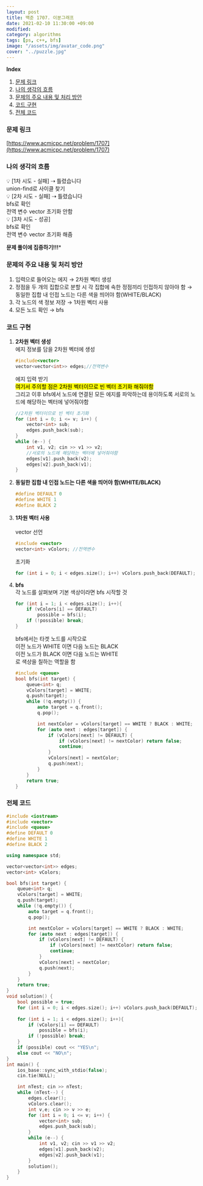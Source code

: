 ```yaml
---
layout: post
title: 백준 1707. 이분그래프
date: 2021-02-10 11:30:00 +09:00
modified: 
category: algorithms
tags: [ps, c++, bfs]
image: "/assets/img/avatar_code.png"
cover: "../puzzle.jpg"
---
```


**Index**
1. [문제 링크](#문제-링크)
1. [나의 생각의 흐름](#나의-생각의-흐름)
1. [문제의 주요 내용 및 처리 방안](#문제의-주요-내용-및-처리-방안)
1. [코드 구현](#코드-구현)
1. [전체 코드](#전체-코드)

### 문제 링크
[https://www.acmicpc.net/problem/1707](https://www.acmicpc.net/problem/1707)

### 나의 생각의 흐름
💡 [1차 시도 - 실패] ⇢ 틀렸습니다<br>
    union-find로 사이클 찾기<br>
💡 [2차 시도 - 실패] ⇢ 틀렸습니다<br>
    bfs로 확인<br>
    전역 변수 vector 초기화 안함<br>
💡 [3차 시도 - 성공]<br>
    bfs로 확인<br>
    전역 변수 vector 초기화 해줌<br>      

**문제 풀이에 집중하기!!!***


### 문제의 주요 내용 및 처리 방안
1. 입력으로 들어오는 에지 → 2차원 벡터 생성
1. 정점을 두 개의 집합으로 분할 시 각 집합에 속한 정점끼리 인접하지 않아야 함 → 동일한 집합 내 인접 노드는 다른 색을 띄어야 함(WHITE/BLACK)
1. 각 노드의 색 정보 저장 → 1차원 벡터 사용
1. 모든 노드 확인 → bfs

### 코드 구현 
1. **2차원 벡터 생성**<br>
    에지 정보를 담을 2차원 벡터에 생성
    ```c++
    #include<vector>
    vector<vector<int>> edges;//전역변수
    ```
    에지 입력 받기<br>
    <mark>여기서 주의할 점은 2차원 벡터이므로 빈 벡터 초기화 해줘야함</mark><br>
    그리고 이후 bfs에서 노드에 연결된 모든 에지를 파악하는데 용이하도록 서로의 노드에 해당하는 벡터에 넣어줘야함<br>
    
    ```c++
    //2차원 벡터이므로 빈 벡터 초기화
    for (int i = 0; i <= v; i++) {
        vector<int> sub;
        edges.push_back(sub);
    }
    while (e--) {
        int v1, v2; cin >> v1 >> v2;
        //서로의 노드에 해당하는 벡터에 넣어줘야함
        edges[v1].push_back(v2);
        edges[v2].push_back(v1);
    }
    ```
1. **동일한 집합 내 인접 노드는 다른 색을 띄어야 함(WHITE/BLACK)**<br>
    ```c++
    #define DEFAULT 0
    #define WHITE 1
    #define BLACK 2
    ```
1. **1차원 벡터 사용**<br>  
    vector 선언
    ```c++
    #include <vector>
    vector<int> vColors; //전역변수
    ```
    초기화
    ```c++
    for (int i = 0; i < edges.size(); i++) vColors.push_back(DEFAULT);
    ```
1. **bfs**<br>
    각 노드를 살펴보며 기본 색상이라면 bfs 시작할 것
    ```c++
    for (int i = 1; i < edges.size(); i++){
        if (vColors[i] == DEFAULT) 
            possible = bfs(i);
        if (!possible) break;
    }
    ```
    bfs에서는 타겟 노드를 시작으로<br>
    이전 노드가 WHITE 이면 다음 노드는 BLACK<br>
    이전 노드가 BLACK 이면 다음 노드는 WHITE<br>
    로 색상을 칠하는 역할을 함
    ```c++
    #include <queue>
    bool bfs(int target) {
        queue<int> q;
        vColors[target] = WHITE;
        q.push(target);
        while (!q.empty()) {
            auto target = q.front();
            q.pop();

            int nextColor = vColors[target] == WHITE ? BLACK : WHITE;
            for (auto next : edges[target]) {
                if (vColors[next] != DEFAULT) {
                    if (vColors[next] != nextColor) return false;
                    continue;
                }
                vColors[next] = nextColor;
                q.push(next);
            }
        }
        return true;
    }
    ```

### 전체 코드
```c++
#include <iostream>
#include <vector>
#include <queue>
#define DEFAULT 0
#define WHITE 1
#define BLACK 2

using namespace std;

vector<vector<int>> edges;
vector<int> vColors;

bool bfs(int target) {
    queue<int> q;
    vColors[target] = WHITE;
    q.push(target);
    while (!q.empty()) {
        auto target = q.front();
        q.pop();

        int nextColor = vColors[target] == WHITE ? BLACK : WHITE;
        for (auto next : edges[target]) {
            if (vColors[next] != DEFAULT) {
                if (vColors[next] != nextColor) return false;
                continue;
            }
            vColors[next] = nextColor;
            q.push(next);
        }
    }
    return true;
}
void solution() {
    bool possible = true;
    for (int i = 0; i < edges.size(); i++) vColors.push_back(DEFAULT);
    
    for (int i = 1; i < edges.size(); i++){
        if (vColors[i] == DEFAULT) 
            possible = bfs(i);
        if (!possible) break;
    }
    if (possible) cout << "YES\n";
    else cout << "NO\n";
}
int main() {
    ios_base::sync_with_stdio(false);
    cin.tie(NULL);

    int nTest; cin >> nTest;
    while (nTest--) {
        edges.clear();
        vColors.clear();
        int v,e; cin >> v >> e;
        for (int i = 0; i <= v; i++) {
            vector<int> sub;
            edges.push_back(sub);
        }
        while (e--) {
            int v1, v2; cin >> v1 >> v2;
            edges[v1].push_back(v2);
            edges[v2].push_back(v1);
        }
        solution();
    }
}
```
